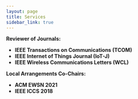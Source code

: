```yaml
---
layout: page
title: Services
sidebar_link: true
---
```

<strong>Reviewer of Journals:

* IEEE Transactions on Communications (TCOM)
* IEEE Internet of Things Journal (IoT-J)
* IEEE Wireless Communications Letters (WCL)

<strong>Local Arrangements Co-Chairs:

* ACM EWSN 2021
* IEEE ICCS 2018







